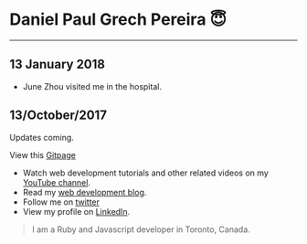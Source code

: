 # Daniel Paul Grech Pereira :innocent:
---

## 13 January 2018
- June Zhou visited me in the hospital.

## 13/October/2017
Updates coming.

View this [Gitpage][gitpagelink]

- Watch web development tutorials and other related videos on my [YouTube channel][youtubelink].
- Read my [web development blog][bloglink].
- Follow me on [twitter][twitterlink]
- View my profile on [LinkedIn][linkedinlink].


> I am a Ruby and Javascript developer in Toronto, Canada.

[gitpagelink]: <https://pereiradaniel.github.io>
[youtubelink]: <https://www.youtube.com/c/danielpaulgrechpereira>
[bloglink]: <https://medium.com/@pereirawebdev>
[twitterlink]: <https://twitter.com/pereirawebdev>
[linkedinlink]: <https://ca.linkedin.com/in/danielpaulpereira>
